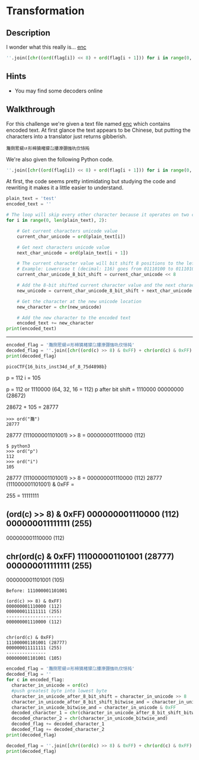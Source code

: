 # Transformation

## Description

I wonder what this really is... [enc](https://mercury.picoctf.net/static/77a2b202236aa741e988581e78d277a6/enc "Encoded Text File")

```python
''.join([chr((ord(flag[i]) << 8) + ord(flag[i + 1])) for i in range(0, len(flag), 2)])
```

## Hints

* You may find some decoders online

## Walkthrough

For this challenge we're given a text file named [enc](./enc "Text file with encoded text") which contains encoded text. At first glance the text appears to be Chinese, but putting the characters into a translator just returns gibberish.

```灩捯䍔䙻ㄶ形楴獟楮獴㌴摟潦弸強㕤㐸㤸扽```

We're also given the following Python code.

```python
''.join([chr((ord(flag[i]) << 8) + ord(flag[i + 1])) for i in range(0, len(flag), 2)])
```

At first, the code seems pretty intimidating but studying the code and rewriting it makes it a little easier to understand.

```python
plain_text = 'test'
encoded_text = ''

# The loop will skip every other character because it operates on two characters at a time.
for i in range(0, len(plain_text), 2):

    # Get current characters unicode value
    current_char_unicode = ord(plain_text[i])

    # Get next characters unicode value
    next_char_unicode = ord(plain_text[i + 1])

    # The current character value will bit shift 8 positions to the left
    # Example: Lowercase t (decimal: 116) goes from 01110100 to 0111010000000000 (decimal: 29696)
    current_char_unicode_8_bit_shift = current_char_unicode << 8

    # Add the 8-bit shifted current character value and the next characters unicode value
    new_unicode = current_char_unicode_8_bit_shift + next_char_unicode

    # Get the character at the new unicode location
    new_character = chr(new_unicode)

    # Add the new character to the encoded text
    encoded_text += new_character
print(encoded_text)
```













---

```python
encoded_flag = '灩捯䍔䙻ㄶ形楴獟楮獴㌴摟潦弸強㕤㐸㤸扽'
decoded_flag = ''.join([chr((ord(c) >> 8) & 0xFF) + chr(ord(c) & 0xFF) for c in encoded_flag])
print(decoded_flag)
```

```picoCTF{16_bits_inst34d_of_8_75d4898b}```

p = 112
i = 105

p = 112 or 1110000 (64, 32, 16 = 112)
p after bit shift = 1110000 00000000 (28672)

28672 + 105 = 28777

```
>>> ord("灩")
28777
```

28777 (111000001101001) >> 8 =  000000001110000 (112)

```
$ python3
>>> ord("p")
112
>>> ord("i")
105

```

28777 (111000001101001) >> 8 =  000000001110000 (112)
28777 (111000001101001) & 0xFF = 

255 =  11111111

(ord(c) >> 8) & 0xFF)
000000001110000 (112)
000000011111111 (255)
---------------------
000000001110000 (112)


chr(ord(c) & 0xFF)
111000001101001 (28777)
000000011111111 (255)
---------------
000000001101001 (105)



```
Before: 111000001101001

(ord(c) >> 8) & 0xFF)
000000001110000 (112)
000000011111111 (255)
---------------------
000000001110000 (112)


chr(ord(c) & 0xFF)
111000001101001 (28777)
000000011111111 (255)
---------------
000000001101001 (105)
```


```python
encoded_flag = '灩捯䍔䙻ㄶ形楴獟楮獴㌴摟潦弸強㕤㐸㤸扽'
decoded_flag = ''
for c in encoded_flag:
  character_in_unicode = ord(c)
  #push greatest byte into lowest byte
  character_in_unicode_after_8_bit_shift = character_in_unicode >> 8
  character_in_unicode_after_8_bit_shift_bitwise_and = character_in_unicode_after_8_bit_shift & 0xFF
  character_in_unicode_bitwise_and = character_in_unicode & 0xFF
  decoded_character_1 = chr(character_in_unicode_after_8_bit_shift_bitwise_and)
  decoded_character_2 = chr(character_in_unicode_bitwise_and)
  decoded_flag += decoded_character_1
  decoded_flag += decoded_character_2
print(decoded_flag)

decoded_flag = ''.join([chr((ord(c) >> 8) & 0xFF) + chr(ord(c) & 0xFF) for c in encoded_flag])
print(decoded_flag)
```
